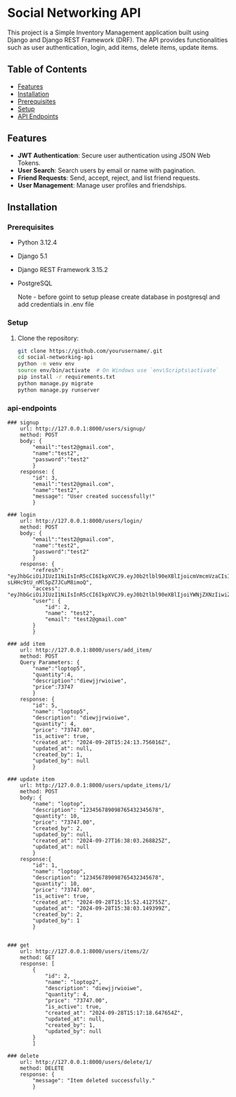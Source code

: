 # Social Networking API

This project is a Simple Inventory Management application built using Django and Django REST Framework (DRF). The API provides functionalities such as user authentication, login, add items, delete items, update items.

## Table of Contents

- [Features](#features)
- [Installation](#installation)
- [Prerequisites](#Prerequisites)
- [Setup](#setup)
- [API Endpoints](#api-endpoints)

## Features

- **JWT Authentication**: Secure user authentication using JSON Web Tokens.
- **User Search**: Search users by email or name with pagination.
- **Friend Requests**: Send, accept, reject, and list friend requests.
- **User Management**: Manage user profiles and friendships.

## Installation

### Prerequisites

- Python 3.12.4
- Django 5.1
- Django REST Framework 3.15.2
- PostgreSQL 
   
   Note - before goint to setup please create database in postgresql and add credentials in .env file
### Setup

1. Clone the repository:

   ```bash
   git clone https://github.com/yourusername/.git
   cd social-networking-api
   python -m venv env
   source env/bin/activate  # On Windows use `env\Scripts\activate`
   pip install -r requirements.txt
   python manage.py migrate
   python manage.py runserver

### api-endpoints

    ### signup
        url: http://127.0.0.1:8000/users/signup/
        method: POST
        body: {
            "email":"test2@gmail.com",
            "name":"test2", 
            "password":"test2"
            }
        response: {
            "id": 3,
            "email":"test2@gmail.com",
            "name":"test2",
            "message": "User created successfully!"
            }
    
    ### login
        url: http://127.0.0.1:8000/users/login/
        method: POST
        body: {
            "email":"test2@gmail.com",
            "name":"test2", 
            "password":"test2"
            }
        response: {
            "refresh": "eyJhbGciOiJIUzI1NiIsInR5cCI6IkpXVCJ9.eyJ0b2tlbl90eXBlIjoicmVmcmVzaCIsImV4cCI6MTcyNzYyMjc1NSwiaWF0IjoxNzI3NTM2MzU1LCJqdGkiOiI4M2E5OGE4MmFhMWY0NDdkODQwNWIxMmNhNTg4NDViYiIsInVzZXJfaWQiOjJ9.KuDK4Zq1VnPcQFNjB-sLHHc9tU_nMl5pZ7JCuM8imoQ",
            "access": "eyJhbGciOiJIUzI1NiIsInR5cCI6IkpXVCJ9.eyJ0b2tlbl90eXBlIjoiYWNjZXNzIiwiZXhwIjoxNzI3NTM2NjU1LCJpYXQiOjE3Mjc1MzYzNTUsImp0aSI6IjhmMjViZDkzOTU4ZTQ2NDRiNzAzMzYwYmIyNDc1ZDJlIiwidXNlcl9pZCI6Mn0.s_K_CcI6Ec8gaHuO_Bq0Ba57ZJ5MKrvYz72NguO_QbM",
            "user": {
                "id": 2,
                "name": "test2",
                "email": "test2@gmail.com"
            }
            }
    
    ### add item
        url: http://127.0.0.1:8000/users/add_item/
        method: POST
        Query Parameters: {
            "name":"loptop5",
            "quantity":4,
            "description":"diewjjrwioiwe",
            "price":73747
            }
        response: {
            "id": 5,
            "name": "loptop5",
            "description": "diewjjrwioiwe",
            "quantity": 4,
            "price": "73747.00",
            "is_active": true,
            "created_at": "2024-09-28T15:24:13.756016Z",
            "updated_at": null,
            "created_by": 1,
            "updated_by": null
            }

    ### update item 
        url: http://127.0.0.1:8000/users/update_items/1/
        method: POST
        body: {
            "name": "loptop",
            "description": "123456789098765432345678",
            "quantity": 10,
            "price": "73747.00",
            "created_by": 2,
            "updated_by": null,
            "created_at": "2024-09-27T16:38:03.268825Z",
            "updated_at": null
            }
        response:{
            "id": 1,
            "name": "loptop",
            "description": "123456789098765432345678",
            "quantity": 10,
            "price": "73747.00",
            "is_active": true,
            "created_at": "2024-09-28T15:15:52.412755Z",
            "updated_at": "2024-09-28T15:38:03.149399Z",
            "created_by": 2,
            "updated_by": 1
            }
    

    ### get
        url: http://127.0.0.1:8000/users/items/2/
        method: GET
        response: [
            {
                "id": 2,
                "name": "loptop2",
                "description": "diewjjrwioiwe",
                "quantity": 4,
                "price": "73747.00",
                "is_active": true,
                "created_at": "2024-09-28T15:17:18.647654Z",
                "updated_at": null,
                "created_by": 1,
                "updated_by": null
            }
            ]

    ### delete
        url: http://127.0.0.1:8000/users/delete/1/
        method: DELETE
        response: {
            "message": "Item deleted successfully."
            }    

